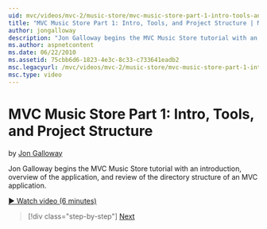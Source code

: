 ```yaml
---
uid: mvc/videos/mvc-2/music-store/mvc-music-store-part-1-intro-tools-and-project-structure
title: "MVC Music Store Part 1: Intro, Tools, and Project Structure | Microsoft Docs"
author: jongalloway
description: "Jon Galloway begins the MVC Music Store tutorial with an introduction, overview of the application, and review of the directory structure of an MVC applicati..."
ms.author: aspnetcontent
ms.date: 06/22/2010
ms.assetid: 75cbb6d6-1823-4e3c-8c33-c733641eadb2
msc.legacyurl: /mvc/videos/mvc-2/music-store/mvc-music-store-part-1-intro-tools-and-project-structure
msc.type: video
---
```

MVC Music Store Part 1: Intro, Tools, and Project Structure
====================
by [Jon Galloway](https://github.com/jongalloway)

Jon Galloway begins the MVC Music Store tutorial with an introduction, overview of the application, and review of the directory structure of an MVC application.

[&#9654; Watch video (6 minutes)](https://channel9.msdn.com/Blogs/ASP-NET-Site-Videos/mvc-music-store-part-1-intro-tools-and-project-structure)

> [!div class="step-by-step"]
> [Next](mvc-music-store-part-2-controllers.md)
